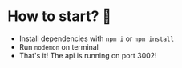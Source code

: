 # How to start? 🚀
- Install dependencies with ```npm i``` or ```npm install```
- Run ```nodemon``` on terminal
- That's it! The api is running on port 3002!
